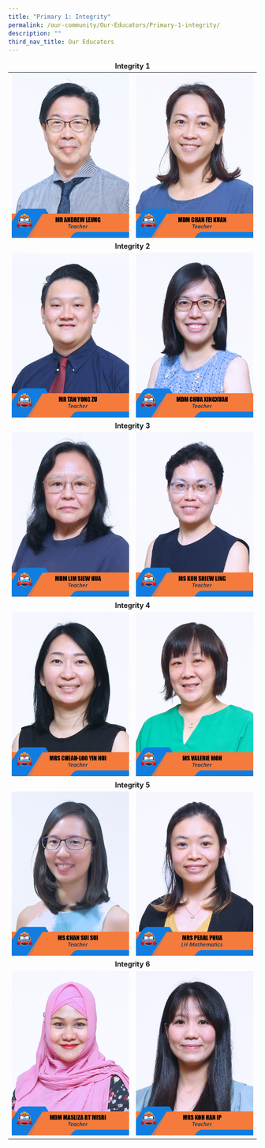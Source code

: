 ```yaml
---
title: "Primary 1: Integrity"
permalink: /our-community/Our-Educators/Primary-1-integrity/
description: ""
third_nav_title: Our Educators
---
```

<table>
<thead>
  <tr>
		<td colspan="2"><center><b>Integrity 1</b></center></td>
  </tr>
</thead>
<tbody>
  <tr>
    <td><img src="/images/Teaching%20Staff/2023_mr%20andrew%20leung.jpg"></td>
    <td><img src="/images/Teaching%20Staff/2023_mdm%20chan%20fei%20kuan.jpg"> </td>
  </tr>
  <tr>
    <td colspan="2"><center><b>Integrity 2</b></center></td>
  </tr>
  <tr>
    <td><img src="/images/Teaching%20Staff/2023_mr%20tan%20yong%20zu.jpg"></td>
    <td><img src="/images/Teaching%20Staff/2023_mdm%20chua%20xingxuan.jpg"></td>
  </tr>
  <tr>
    <td colspan="2"><center><b>Integrity 3</b></center></td>
  </tr>
  <tr>
    <td><img src="/images/Teaching%20Staff/2023_mdm%20lim%20siew%20hua.jpg"> </td>
    <td><img src="/images/Teaching%20Staff/2023_ms%20koh%20shiew%20ling.jpg"> </td>
  </tr>
  <tr>
    <td colspan="2"><center><b>Integrity 4</b></center></td>
  </tr>
  <tr>
    <td> <img src="/images/Teaching%20Staff/2023_mrs%20cheah-loo%20yin%20hui.jpg"></td>
    <td><img src="/images/Teaching%20Staff/2023_ms%20valerie%20moh.jpg"> </td>
  </tr>
  <tr>
    <td colspan="2"><center><b>Integrity 5</b></center></td>
  </tr>
  <tr>
    <td><img src="/images/Teaching%20Staff/2023_ms%20chan%20sui%20sui.jpg"> </td>
    <td><img src="/images/Teaching%20Staff/2023_mrs%20pearl%20phua-final.jpg"> </td>
  </tr>
  <tr>
    <td colspan="2"><center><b>Integrity 6</b></center></td>
  </tr>
  <tr>
    <td><img src="/images/Teaching%20Staff/2023_mdm%20masliza%20bt%20misri.jpg"> </td>
    <td><img src="/images/Teaching%20Staff/2023_mrs%20koh%20han%20ip.jpg"></td>
  </tr>
</tbody>
</table>